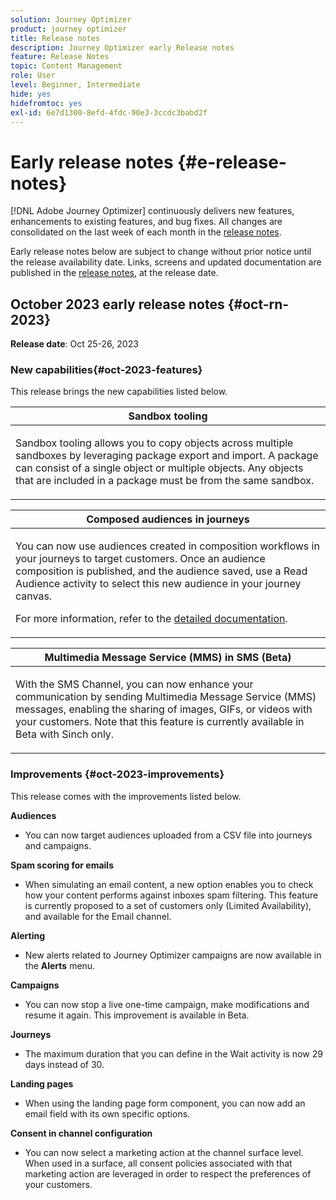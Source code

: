 ```yaml
---
solution: Journey Optimizer
product: journey optimizer
title: Release notes
description: Journey Optimizer early Release notes
feature: Release Notes
topic: Content Management
role: User
level: Beginner, Intermediate
hide: yes
hidefromtoc: yes
exl-id: 6e7d1300-8efd-4fdc-90e3-3ccdc3babd2f
---
```

# Early release notes {#e-release-notes}

[!DNL Adobe Journey Optimizer] continuously delivers new features, enhancements to existing features, and bug fixes. All changes are consolidated on the last week of each month in the [release notes](release-notes.md). 

Early release notes below are subject to change without prior notice until the release availability date. Links, screens and updated documentation are published  in the [release notes](release-notes.md), at the release date.

## October 2023 early release notes {#oct-rn-2023}

**Release date**: Oct 25-26, 2023

### New capabilities{#oct-2023-features}

This release brings the new capabilities listed below.

<table>
<thead>
<tr>
<th><strong>Sandbox tooling</strong><br/></th>
</tr>
</thead>
<tbody>
<tr>
<td>
<p>Sandbox tooling allows you to copy objects across multiple sandboxes by leveraging package export and import. A package can consist of a single object or multiple objects. Any objects that are included in a package must be from the same sandbox.</p>
<!--img src="../data/assets/dataset-export-setup.png"-->
<!--p>For more information, refer to the <a href="../audience/get-started-audience-orchestration.md">detailed documentation</a>.</p-->
</td>
</tr>
</tbody>
</table>

<table>
<thead>
<tr>
<th><strong>Composed audiences in journeys</strong><br/></th>
</tr>
</thead>
<tbody>
<tr>
<td>
<p>You can now use audiences created in composition workflows in your journeys to target customers. Once an audience composition is published, and the audience saved, use a Read Audience activity to select this new audience in your journey canvas.</p>
<!--img src="assets/channel-reports.png"/-->
<p>For more information, refer to the <a href="../audience/get-started-audience-orchestration.md">detailed documentation</a>.</p>
</tr>
</tbody>
</table>


<table>
<thead>
<tr>
<th><strong>Multimedia Message Service (MMS) in SMS (Beta)</strong><br/></th>
</tr>
</thead>
<tbody>
<tr>
<td>
<p>With the SMS Channel, you can now enhance your communication by sending Multimedia Message Service (MMS) messages, enabling the sharing of images, GIFs, or videos with your customers. Note that this feature is currently available in Beta with Sinch only.</p>
<!--img src="assets/channel-reports.png"/-->
<!--p>For more information, refer to the <a href="../in-app/get-started-in-app.md">detailed documentation</a>.</p-->
</tr>
</tbody>
</table>

### Improvements {#oct-2023-improvements}

This release comes with the improvements listed below.

**Audiences**

* You can now target audiences uploaded from a CSV file into journeys and campaigns.

**Spam scoring for emails**

* When simulating an email content, a new option enables you to check how your content performs against inboxes spam filtering. This feature is currently proposed to a set of customers only (Limited Availability), and available for the Email channel.    

**Alerting**

* New alerts related to Journey Optimizer campaigns are now available in the **Alerts** menu.

**Campaigns**

* You can now stop a live one-time campaign, make modifications and resume it again. This improvement is available in Beta.

**Journeys**

* The maximum duration that you can define in the Wait activity is now 29 days instead of 30.

**Landing pages**

* When using the landing page form component, you can now add an email field with its own specific options.

**Consent in channel configuration**

* You can now select a marketing action at the channel surface level. When used in a surface, all consent policies associated with that marketing action are leveraged in order to respect the preferences of your customers.
